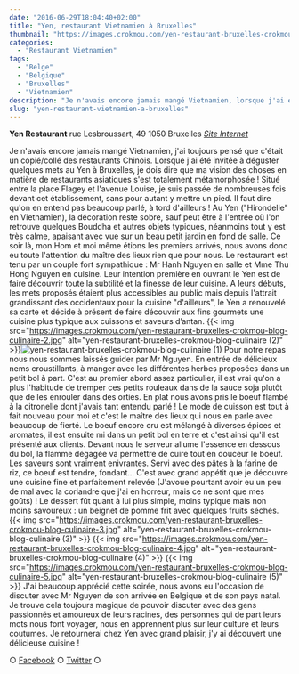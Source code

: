 ```yaml
---
date: "2016-06-29T18:04:40+02:00"
title: "Yen, restaurant Vietnamien à Bruxelles"
thumbnail: "https://images.crokmou.com/yen-restaurant-bruxelles-crokmou-blog-culinaire.jpg"
categories:
  - "Restaurant Vietnamien"
tags:
  - "Belge"
  - "Belgique"
  - "Bruxelles"
  - "Vietnamien"
description: "Je n'avais encore jamais mangé Vietnamien, lorsque j'ai été invitée à déguster quelques mets au Yen à Bruxelles, je dois dire que ma vision des choses en matière de restaurants asiatiques s'est totalement métamorphosée !"
slug: "yen-restaurant-vietnamien-a-bruxelles"
---
```


**Yen Restaurant** rue Lesbroussart, 49 1050 Bruxelles [_Site Internet_](http://sites.resto.com/yen/)

Je n'avais encore jamais mangé Vietnamien, j'ai toujours pensé que c'était un copié/collé des restaurants Chinois. Lorsque j'ai été invitée à déguster quelques mets au Yen à Bruxelles, je dois dire que ma vision des choses en matière de restaurants asiatiques s'est totalement métamorphosée ! Situé entre la place Flagey et l'avenue Louise, je suis passée de nombreuses fois devant cet établissement, sans pour autant y mettre un pied. Il faut dire qu'on en entend pas beaucoup parlé, à tord d'ailleurs ! Au Yen ("Hirondelle" en Vietnamien), la décoration reste sobre, sauf peut être à l'entrée où l'on retrouve quelques Bouddha et autres objets typiques, néanmoins tout y est très calme, apaisant avec vue sur un beau petit jardin en fond de salle. Ce soir là, mon Hom et moi même étions les premiers arrivés, nous avons donc eu toute l'attention du maître des lieux rien que pour nous. Le restaurant est tenu par un couple fort sympathique : Mr Hanh Nguyen en salle et Mme Thu Hong Nguyen en cuisine. Leur intention première en ouvrant le Yen est de faire découvrir toute la subtilité et la finesse de leur cuisine. A leurs débuts, les mets proposés étaient plus accessibles au public mais depuis l'attrait grandissant des occidentaux pour la cuisine "d'ailleurs", le Yen a renouvelé sa carte et décide à présent de faire découvrir aux fins gourmets une cuisine plus typique aux cuissons et saveurs d’antan. {{< img src="https://images.crokmou.com/yen-restaurant-bruxelles-crokmou-blog-culinaire-2.jpg" alt="yen-restaurant-bruxelles-crokmou-blog-culinaire (2)" >}}![yen-restaurant-bruxelles-crokmou-blog-culinaire (1)](https://images.crokmou.com/yen-restaurant-bruxelles-crokmou-blog-culinaire-1.jpg) Pour notre repas nous nous sommes laissés guider par Mr Nguyen. En entrée de délicieux nems croustillants, à manger avec les différentes herbes proposées dans un petit bol à part. C'est au premier abord assez particulier, il est vrai qu'on a plus l'habitude de tremper ces petits rouleaux dans de la sauce soja plutôt que de les enrouler dans des orties. En plat nous avons pris le boeuf flambé à la citronelle dont j'avais tant entendu parlé ! Le mode de cuisson est tout à fait nouveau pour moi et c'est le maître des lieux qui nous en parle avec beaucoup de fierté. Le boeuf encore cru est mélangé à diverses épices et aromates, il est ensuite mi dans un petit bol en terre et c'est ainsi qu'il est présenté aux clients. Devant nous le serveur allume l'essence en dessous du bol, la flamme dégagée va permettre de cuire tout en douceur le boeuf. Les saveurs sont vraiment enivrantes. Servi avec des pâtes à la farine de riz, ce boeuf est tendre, fondant... C'est avec grand appétit que je découvre une cuisine fine et parfaitement relevée (J'avoue pourtant avoir eu un peu de mal avec la coriandre que j'ai en horreur, mais ce ne sont que mes goûts) ! Le dessert fût quant à lui plus simple, moins typique mais non moins savoureux : un beignet de pomme frit avec quelques fruits séchés. {{< img src="https://images.crokmou.com/yen-restaurant-bruxelles-crokmou-blog-culinaire-3.jpg" alt="yen-restaurant-bruxelles-crokmou-blog-culinaire (3)" >}} {{< img src="https://images.crokmou.com/yen-restaurant-bruxelles-crokmou-blog-culinaire-4.jpg" alt="yen-restaurant-bruxelles-crokmou-blog-culinaire (4)" >}} {{< img src="https://images.crokmou.com/yen-restaurant-bruxelles-crokmou-blog-culinaire-5.jpg" alt="yen-restaurant-bruxelles-crokmou-blog-culinaire (5)" >}} J'ai beaucoup apprécié cette soirée, nous avons eu l'occasion de discuter avec Mr Nguyen de son arrivée en Belgique et de son pays natal. Je trouve cela toujours magique de pouvoir discuter avec des gens passionnés et amoureux de leurs racines, des personnes qui de part leurs mots nous font voyager, nous en apprennent plus sur leur culture et leurs coutumes. Je retournerai chez Yen avec grand plaisir, j'y ai découvert une délicieuse cuisine !

○ [Facebook](https://www.facebook.com/crokmou.blog) ○ [Twitter](https://twitter.com/Crokmou) ○
